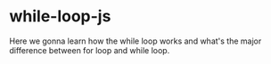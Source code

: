 # while-loop-js
Here we gonna learn how the while loop works and what's the major difference between for loop and while loop.
